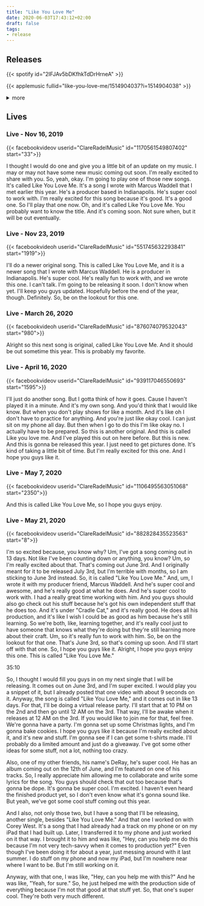 ```yaml
---
title: "Like You Love Me"
date: 2020-06-03T17:43:12+02:00
draft: false
tags:
- release
---
```


## Releases

{{< spotify id="2IFJAv5bDKfhkTdDrHrneA" >}}

{{< applemusic fullid="like-you-love-me/1514904037?i=1514904038" >}}

<details><summary>more</summary>
	{{< amazonmusic id="B0895622H4" >}}
	{{< deezer id="150178392" >}}
</details>

## Lives

### Live - Nov 16, 2019

{{< facebookvideov userid="ClareRadelMusic" id="1170561549807402" start="33">}}

I thought I would do one and give you a little bit of an update on my music. I may or may not have some new music coming out soon. I'm really excited to share with you. So, yeah, okay. I'm going to play one of those new songs. It's called Like You Love Me. It's a song I wrote with Marcus Waddell that I met earlier this year. He's a producer based in Indianapolis. He's super cool to work with. I'm really excited for this song because it's good. It's a good one. So I'll play that one now. Oh, and it's called Like You Love Me. You probably want to know the title. And it's coming soon. Not sure when, but it will be out eventually. 

### Live - Nov 23, 2019

{{< facebookvideoh userid="ClareRadelMusic" id="551745632293841" start="1919">}}

I'll do a newer original song. This is called Like You Love Me, and it is a newer song that I wrote with Marcus Waddell. He is a producer in Indianapolis. He's super cool. He's really fun to work with, and we wrote this one. I can't talk. I'm going to be releasing it soon. I don't know when yet. I'll keep you guys updated. Hopefully before the end of the year, though. Definitely. So, be on the lookout for this one.

### Live - March 26, 2020

{{< facebookvideoh userid="ClareRadelMusic" id="876074079532043" start="980">}}

Alright so this next song is original, called Like You Love Me. And it should be out sometime this year. This is probably my favorite.

### Live - April 16, 2020

{{< facebookvideov userid="ClareRadelMusic" id="939117046550693" start="1595">}}

I'll just do another song. But I gotta think of how it goes. Cause I haven't played it in a minute. And it's my own song. And you'd think that I would like know. But when you don't play shows for like a month. And it's like oh I don't have to practice for anything. And you're just like okay cool. I can just sit on my phone all day. But then when I go to do this I'm like okay no. I actually have to be prepared. So this is another original. And this is called Like you love me. And I've played this out on here before. But this is new. And this is gonna be released this year. I just need to get pictures done. It's kind of taking a little bit of time. But I'm really excited for this one. And I hope you guys like it.

### Live - May 7, 2020

{{< facebookvideov userid="ClareRadelMusic" id="1106495563051068" start="2350">}}

And this is called Like You Love Me, so I hope you guys enjoy.

### Live - May 21, 2020

{{< facebookvideov userid="ClareRadelMusic" id="882828435523563" start="8">}}

I'm so excited because, you know why? Um, I've got a song coming out in 13 days. Not like I've been counting down or anything, you know? Um, so I'm really excited about that. That's coming out June 3rd. And I originally meant for it to be released July 3rd, but I'm terrible with months, so I am sticking to June 3rd instead. So, it is called "Like You Love Me." And, um, I wrote it with my producer friend, Marcus Waddell. And he's super cool and awesome, and he's really good at what he does. And he's super cool to work with. I had a really great time working with him. And you guys should also go check out his stuff because he's got his own independent stuff that he does too. And it's under "Cradle Cat," and it's really good. He does all his production, and it's like I wish I could be as good as him because he's still learning. So we're both, like, learning together, and it's really cool just to have someone that knows what they're doing but they're still learning more about their craft. Um, so it's really fun to work with him. So, be on the lookout for that one. That's June 3rd, so that's coming up soon. And I'll start off with that one. So, I hope you guys like it. Alright, I hope you guys enjoy this one. This is called "Like You Love Me."

35:10

So, I thought I would fill you guys in on my next single that I will be releasing. It comes out on June 3rd, and I'm super excited. I would play you a snippet of it, but I already posted that one video with about 9 seconds on it. Anyway, the song is called "Like You Love Me," and it comes out in like 13 days. For that, I'll be doing a virtual release party. I'll start that at 10 PM on the 2nd and then go until 12 AM on the 3rd. That way, I'll be awake when it releases at 12 AM on the 3rd. If you would like to join me for that, feel free. We're gonna have a party. I'm gonna set up some Christmas lights, and I'm gonna bake cookies. I hope you guys like it because I'm really excited about it, and it's new and stuff. I'm gonna see if I can get some t-shirts made. I'll probably do a limited amount and just do a giveaway. I've got some other ideas for some stuff, not a lot, nothing too crazy.

Also, one of my other friends, his name's DeRay, he's super cool. He has an album coming out on the 12th of June, and I'm featured on one of his tracks. So, I really appreciate him allowing me to collaborate and write some lyrics for the song. You guys should check that out too because that's gonna be dope. It's gonna be super cool. I'm excited. I haven't even heard the finished product yet, so I don't even know what it's gonna sound like. But yeah, we've got some cool stuff coming out this year.

And I also, not only those two, but I have a song that I'll be releasing, another single, besides "Like You Love Me." And that one I worked on with Corey West. It's a song that I had already had a track on my phone or on my iPad that I had built up. Later, I transferred it to my phone and just worked on it that way. I brought it to him and was like, "Hey, can you help me do this because I'm not very tech-savvy when it comes to production yet?" Even though I've been doing it for about a year, just messing around with it last summer. I do stuff on my phone and now my iPad, but I'm nowhere near where I want to be. But I'm still working on it.

Anyway, with that one, I was like, "Hey, can you help me with this?" And he was like, "Yeah, for sure." So, he just helped me with the production side of everything because I'm not that good at that stuff yet. So, that one's super cool. They're both very much different.

